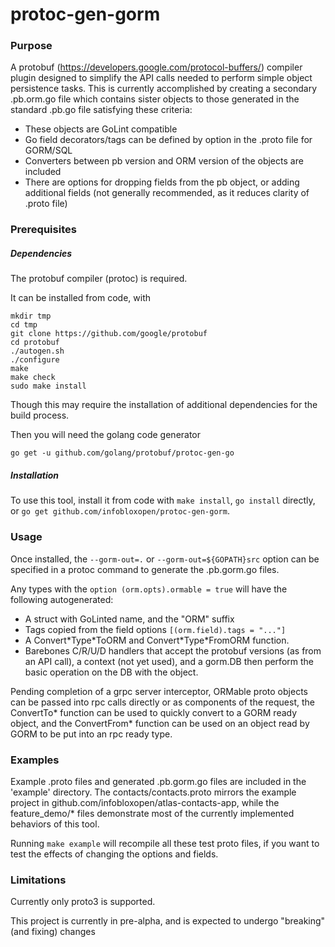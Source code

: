 # protoc-gen-gorm

### Purpose

A protobuf (https://developers.google.com/protocol-buffers/) compiler plugin
designed to simplify the API calls needed to perform simple object persistence
tasks. This is currently accomplished by creating a secondary .pb.orm.go file
which contains sister objects to those generated in the standard .pb.go file
satisfying these criteria:

- These objects are GoLint compatible
- Go field decorators/tags can be defined by option in the .proto file for
GORM/SQL
- Converters between pb version and ORM version of the objects are included
- There are options for dropping fields from the pb object, or adding additional
fields (not generally recommended, as it reduces clarity of .proto file)

### Prerequisites

##### Dependencies

The protobuf compiler (protoc) is required.

It can be installed from code, with
```
mkdir tmp
cd tmp
git clone https://github.com/google/protobuf
cd protobuf
./autogen.sh
./configure
make
make check
sudo make install
```
Though this may require the installation of additional dependencies for the build
process.

Then you will need the golang code generator
```
go get -u github.com/golang/protobuf/protoc-gen-go
```

##### Installation

To use this tool, install it from code with `make install`, `go install` directly,
or `go get github.com/infobloxopen/protoc-gen-gorm`.

### Usage

Once installed, the `--gorm-out=.` or `--gorm-out=${GOPATH}src`
option can be specified in a protoc command to generate the .pb.gorm.go files.

Any types with the `option (orm.opts).ormable = true` will have the following
autogenerated:
- A struct with GoLinted name, and the "ORM" suffix
- Tags copied from the field options `[(orm.field).tags = "..."]`
- A Convert\*Type\*ToORM and Convert\*Type\*FromORM function.
- Barebones C/R/U/D handlers that accept the protobuf versions (as from
  an API call), a context (not yet used), and a gorm.DB then perform the basic
  operation on the DB with the object.


Pending completion of a grpc server interceptor, ORMable proto objects can be
passed into rpc calls directly or as components of the request, the ConvertTo\*
function can be used to quickly convert to a GORM ready object, and the
ConvertFrom\* function can be used on an object read by GORM to be put into an
rpc ready type.

### Examples

Example .proto files and generated .pb.gorm.go files are included in the
'example' directory. The contacts/contacts.proto mirrors the example project
in github.com/infobloxopen/atlas-contacts-app, while the feature_demo/*
files demonstrate most of the currently implemented behaviors of this tool.

Running `make example` will recompile all these test proto files, if you want
to test the effects of changing the options and fields.


### Limitations

Currently only proto3 is supported.

This project is currently in pre-alpha, and is expected to undergo "breaking"
(and fixing) changes
